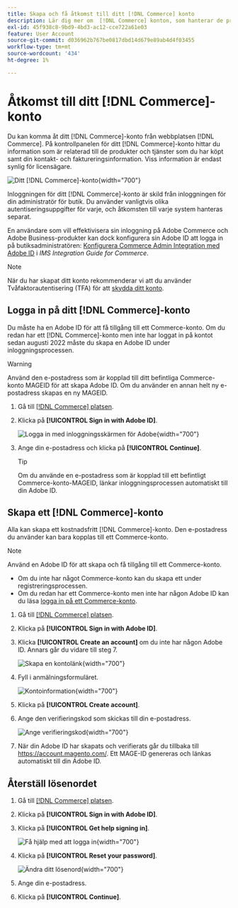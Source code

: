 ```yaml
---
title: Skapa och få åtkomst till ditt [!DNL Commerce] konto
description: Lär dig mer om  [!DNL Commerce] konton, som hanterar de produkter och tjänster som du har köpt.
exl-id: 45f938c8-9bd9-4bd3-ac12-cce722a61e03
feature: User Account
source-git-commit: d036962b767be0817dbd14d679e89ab4d4f03455
workflow-type: tm+mt
source-wordcount: '434'
ht-degree: 1%

---
```



# Åtkomst till ditt [!DNL Commerce]-konto

Du kan komma åt ditt [!DNL Commerce]-konto från webbplatsen [!DNL Commerce]. På kontrollpanelen för ditt [!DNL Commerce]-konto hittar du information som är relaterad till de produkter och tjänster som du har köpt samt din kontakt- och faktureringsinformation. Viss information är endast synlig för licensägare.

![Ditt [!DNL Commerce]-konto](./assets/home-acct.png){width="700"}

Inloggningen för ditt [!DNL Commerce]-konto är skild från inloggningen för din administratör för butik. Du använder vanligtvis olika autentiseringsuppgifter för varje, och åtkomsten till varje system hanteras separat.

En användare som vill effektivisera sin inloggning på Adobe Commerce och Adobe Business-produkter kan dock konfigurera sin Adobe ID att logga in på butiksadministratören: [Konfigurera Commerce Admin Integration med Adobe ID](https://experienceleague.adobe.com/sv/docs/commerce-admin/start/admin/ims/adobe-ims-config) i *IMS Integration Guide for Commerce*.

>[!NOTE]
>
>När du har skapat ditt konto rekommenderar vi att du använder Tvåfaktorautentisering (TFA) för att [skydda ditt konto](commerce-account-secure.md).

## Logga in på ditt [!DNL Commerce]-konto

Du måste ha en Adobe ID för att få tillgång till ett Commerce-konto. Om du redan har ett [!DNL Commerce]-konto men inte har loggat in på kontot sedan augusti 2022 måste du skapa en Adobe ID under inloggningsprocessen.

>[!WARNING]
>
>Använd den e-postadress som är kopplad till ditt befintliga Commerce-konto MAGEID för att skapa Adobe ID. Om du använder en annan helt ny e-postadress skapas en ny MAGEID.

1. Gå till [[!DNL Commerce] platsen](https://account.magento.com/customer/account/login/).

1. Klicka på **[!UICONTROL Sign in with Adobe ID]**.

   ![Logga in med inloggningsskärmen för Adobe](./assets/sign-in-with-adobe.png){width="700"}

1. Ange din e-postadress och klicka på **[!UICONTROL Continue]**.

   >[!TIP]
   >
   >Om du använde en e-postadress som är kopplad till ett befintligt Commerce-konto-MAGEID, länkar inloggningsprocessen automatiskt till din Adobe ID.

## Skapa ett [!DNL Commerce]-konto

Alla kan skapa ett kostnadsfritt [!DNL Commerce]-konto. Den e-postadress du använder kan bara kopplas till ett Commerce-konto.

>[!NOTE]
>
>Använd en Adobe ID för att skapa och få tillgång till ett Commerce-konto.
>- Om du inte har något Commerce-konto kan du skapa ett under registreringsprocessen.
>- Om du redan har ett Commerce-konto men inte har någon Adobe ID kan du läsa [logga in på ett Commerce-konto](#log-in-to-your-dnl-commerce-account).

1. Gå till [[!DNL Commerce] platsen](https://account.magento.com/customer/account/login/).

1. Klicka på **[!UICONTROL Sign in with Adobe ID]**.

1. Klicka **[!UICONTROL Create an account]** om du inte har någon Adobe ID. Annars går du vidare till steg 7.

   ![Skapa en kontolänk](./assets/account-create-link.png){width="700"}

1. Fyll i anmälningsformuläret.

   ![Kontoinformation](./assets/account-create.png){width="700"}

1. Klicka på **[!UICONTROL Create account]**.

1. Ange den verifieringskod som skickas till din e-postadress.

   ![Ange verifieringskod](./assets/verification-code.png){width="700"}

1. När din Adobe ID har skapats och verifierats går du tillbaka till https://account.magento.com/. Ett MAGE-ID genereras och länkas automatiskt till din Adobe ID.

## Återställ lösenordet

1. Gå till [[!DNL Commerce] platsen](https://account.magento.com/customer/account/login/).

1. Klicka på **[!UICONTROL Sign in with Adobe ID]**.

1. Klicka på **[!UICONTROL Get help signing in]**.

   ![Få hjälp med att logga in](./assets/sign-in-get-help.png){width="700"}

1. Klicka på **[!UICONTROL Reset your password]**.

   ![Ändra ditt lösenord](./assets/change-password.png){width="700"}

1. Ange din e-postadress.

1. Klicka på **[!UICONTROL Continue]**.
